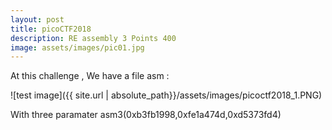 ```yaml
---
layout: post
title: picoCTF2018
description: RE assembly 3 Points 400
image: assets/images/pic01.jpg
---
```


  At this challenge , We have a file asm :
  
![test image]({{ site.url | absolute_path}}/assets/images/picoctf2018_1.PNG)

  With three paramater asm3(0xb3fb1998,0xfe1a474d,0xd5373fd4) 
